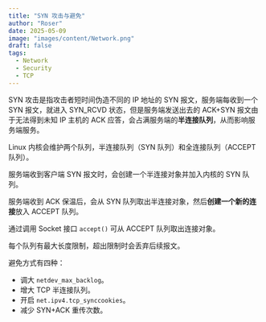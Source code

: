 ```yaml
---
title: "SYN 攻击与避免"
author: "Roser"
date: 2025-05-09
image: "images/content/Network.png"
draft: false
tags:
  - Network
  - Security
  - TCP
---
```

SYN 攻击是指攻击者短时间伪造不同的 IP 地址的 SYN 报文，服务端每收到一个 SYN 报文，就进入 SYN_RCVD 状态，但是服务端发送出去的 ACK+SYN 报文由于无法得到未知 IP 主机的 ACK 应答，会占满服务端的**半连接队列**，从而影响服务端服务。

Linux 内核会维护两个队列，半连接队列（SYN 队列）和全连接队列（ACCEPT 队列）。

服务端收到客户端 SYN 报文时，会创建一个半连接对象并加入内核的 SYN 队列。

服务端收到 ACK 保温后，会从 SYN 队列取出半连接对象，然后**创建一个新的连接**放入 ACCEPT 队列。

通过调用 Socket 接口 `accept()` 可从 ACCEPT 队列取出连接对象。

每个队列有最大长度限制，超出限制时会丢弃后续报文。

避免方式有四种：

- 调大 `netdev_max_backlog`。
- 增大 TCP 半连接队列。
- 开启 `net.ipv4.tcp_synccookies`。
- 减少 SYN+ACK 重传次数。